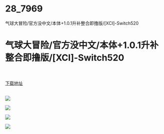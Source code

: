 # 28_7969
气球大冒险/官方没中文/本体+1.0.1升补整合即撸版/[XCI]-Switch520
# 气球大冒险/官方没中文/本体+1.0.1升补整合即撸版/[XCI]-Switch520
 <br/></br>
[下载地址](https://www.switch520.cc/article/7969 "下载地址")
<br/></br>

<p><img src="https://www.switch520.cc/muke_img/upload_art_editor_20201219-1_29ed5704abdb1612790fba252d961f00.jpg"></p>
<p><img src="https://www.switch520.cc/muke_img/upload_art_editor_20201219-1_3f48ab6f46ee889dcb0fe39e703df373.jpg"></p>
<p><img src="https://www.switch520.cc/muke_img/upload_art_editor_20201219-1_b3693635b0f9e1ce4e088feac0d4d452.jpg"></p>
<p><img src="https://www.switch520.cc/muke_img/upload_art_editor_20201219-1_c9bce4a701ac12c0bec7ec3b494dbd26.jpg"></p>
<p><strong><span style="color:#D9D9D9">&nbsp;</span></strong></p>
<p><strong><span style="color:#D9D9D9">&nbsp;</span></strong></p>
